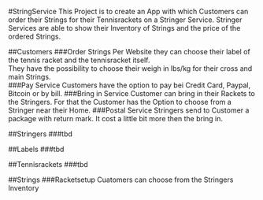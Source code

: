 #StringService
This Project is to create an App with which Customers can order 
their Strings for their Tennisrackets on a Stringer Service.
Stringer Services are able to show their Inventory of Strings and the
price of the ordered Strings.

##Customers
###Order Strings
Per Website they can choose their label of the tennis racket and the 
tennisracket itself.</br>
They have the possibility to choose their weigh in lbs/kg for their cross
and main Strings. </br>
###Pay Service
Customers have the option to pay bei Credit Card, Paypal, Bitcoin or by 
bill.
###Bring in Service
Customer can bring in their Rackets to the Stringers. For that the 
Customer has the Option to choose from a Stringer near their Home.
###Postal Service
Stringers send to Customer a package with return mark. It cost a little bit 
more then the bring in.

##Stringers
###tbd

##Labels
###tbd

##Tennisrackets
###tbd

##Strings
###Racketsetup
Cuatomers can choose from the Stringers Inventory


